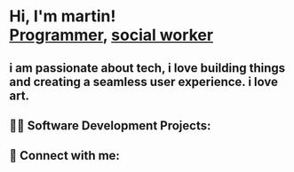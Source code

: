 <h1>Hi, I'm martin! <br/><a href="https://github.com/k1nyua">Programmer</a>, <a href="https://www.linkedin.com/in/martin kinyua/">social worker</a>
<h2>i am passionate about tech, i love building things and creating a seamless user experience. i love art.</h2>

<h2>👨‍💻 Software Development Projects:</h2>



<h2> 🤳 Connect with me:</h2>


[twitter]: https://twitter.com/joshmadakor
[youtube]: https://www.youtube.com/c/joshmadakor
[instagram]: https://www.instagram.com/joshmadakor/
[linkedin]: https://linkedin.com/in/joshmadakor

<!--
**joshmadakor1/joshmadakor1** is a ✨ _special_ ✨ repository because its `README.md` (this file) appears on your GitHub profile.

Here are some ideas to get you started:

- 🔭 I’m currently working on ...
- 🌱 I’m currently learning ...
- 👯 I’m looking to collaborate on ...
- 🤔 I’m looking for help with ...
- 💬 Ask me about ...
- 📫 How to reach me: ...
- 😄 Pronouns: ...
- ⚡ Fun fact: ...
-->

